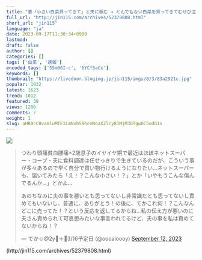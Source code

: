 ```yaml
---
title: "妻「小さい白菜買ってきて」と夫に頼む → とんでもない白菜を買ってきてむせび泣くｗｗｗｗｗ "
full_url: "http://jin115.com/archives/52379808.html"
short_url: "jin115"
language: "ja"
date: 2023-09-17T11:30:34+0900
lastmod: 
draft: false
author: []
categories: []
tags: ['白菜', '速報']
encoded_tags: ['55m96I-c', '6YCf5aCx']
keywords: []
thumbnail: "https://livedoor.blogimg.jp/jin115/imgs/8/3/83a2921c.jpg"
popular: 1032
latest: 1623
trend: 1012
featured: 38
views: 1286
comments: 7
weight: 1
slug: aHR0cC8vamluMTE1LmNvbS9hcmNoaXZlcy81MjM3OTgwOC5odG1s
---
```


![](https://livedoor.blogimg.jp/jin115/imgs/8/3/83a2921c.jpg)

<blockquote class='twitter-tweet'><p>つわり頭痛貧血腰痛×2歳息子のイヤイヤ期で最近はほぼネットスーパー・コープ・夫に食料調達は任せっきりで生きているのだが、こういう事が多々あるので早く自分で買い物行けるようになりたい...ネットスーパーも、届いてみたら「え！？こんな小さい！？」とか「いやもうこんな傷んでるんか...」とかよ…</p><p lang='ja' dir='ltr'>あのちなみに夫の事を悪いとも思ってないし非常識だとも思ってないし責めてもいないし、普通に、ありがとう！の後に、てかこれ何！？こんなんどこに売ってた！？という反応を返してるからね...私の伝え方が悪いのに夫さん責められて可哀想みたいな事言われてるけど、夫の事を私は責めてないからね！？</p>— でか☺︎@2y🦖＋🥚3/16予定日 (@oooaioooy) <a href='https//twitter.com/oooaioooy/status/1701521161316864148?ref_src=twsrc%5Etfw'>September 12, 2023</a></blockquote> 

(http//jin115.com/archives/52379808.html)
